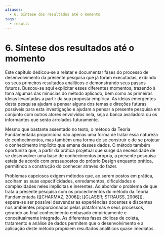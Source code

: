 ```yaml
---
aliases:
  - 6. Síntese dos resultados até o momento
tags:
  - results
---
```

# 6. Síntese dos resultados até o momento
Este capítulo dedicou-se a relatar e documentar fases do processo de desenvolvimento da presente pesquisa que já foram executadas, exibindo os seus primeiros resultados analíticos e demonstrando seus passos futuros. Buscou-se aqui explicitar esses diferentes momentos, trazendo à tona algumas das minúcias do método aplicado, bem como as primeiras ideias levantadas a partir da sua proposta empírica. As ideias emergentes desta pesquisa ajudam a pensar alguns dos temas e direções futuras possíveis para esta investigação e ajudam a pensar a presente pesquisa em conjunto com outros atores envolvidos nela, seja a banca avaliadora ou os informantes que serão arrolados futuramente.

Mesmo que bastante assentado no texto, o método da Teoria Fundamentada proporciona não apenas uma forma de tratar essa natureza de conhecimentos, mas também uma forma de se construir e de se projetar o conhecimento implícito que emana desses dados. O método também oportuniza que, a partir da prática projetual que surge da necessidade de se desenvolver uma base de conhecimentos própria, a presente pesquisa esteja de acordo com pressupostos do próprio Design enquanto prática, permitindo a construção do conhecer através do fazer.

Problemas capciosos exigem métodos que, ao serem postos em prática, acolham as suas especificidades, enredamentos, dificuldades e complexidades neles implícitas e inerentes. Ao abordar o problema de que trata a presente pesquisa com os procedimentos do método da Teoria Fundamentada ([[CHARMAZ, 2006]]; [[GLASER; STRAUSS, 2006]]), espera-se ser possível desvendar as experiências docentes e discentes nos ambientes proporcionados pelas plataformas e seus processos, gerando ao final conhecimento embasado empiricamente e conceitualmente integrado. As diferentes fases cíclicas de coleta, tratamento e análise de dados permitem que o desenvolvimento e a aplicação deste método propiciem resultados analíticos quase imediatos.
